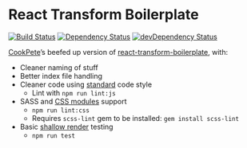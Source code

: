 # React Transform Boilerplate

[![Build Status](https://travis-ci.org/CookPete/instagram-insights.svg)](https://travis-ci.org/CookPete/instagram-insights)
[![Dependency Status](https://david-dm.org/CookPete/instagram-insights.svg)](https://david-dm.org/CookPete/instagram-insights)
[![devDependency Status](https://david-dm.org/CookPete/instagram-insights/dev-status.svg)](https://david-dm.org/CookPete/instagram-insights#info=devDependencies)

[CookPete](http://github.com/CookPete)’s beefed up version of [react-transform-boilerplate](https://github.com/gaearon/react-transform-boilerplate), with:

* Cleaner naming of stuff
* Better index file handling
* Cleaner code using [standard](https://github.com/feross/standard) code style
  * Lint with `npm run lint:js`
* SASS and [CSS modules](https://github.com/css-modules/css-modules) support
  * `npm run lint:css`
  * Requires `scss-lint` gem to be installed: `gem install scss-lint`
* Basic [shallow render](https://facebook.github.io/react/docs/test-utils.html#shallow-rendering) testing
  * `npm run test`
